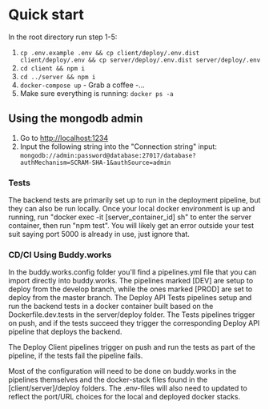# Quick start

In the root directory run step 1-5:

1. `cp .env.example .env && cp client/deploy/.env.dist client/deploy/.env && cp server/deploy/.env.dist server/deploy/.env`
2. `cd client && npm i`
3. `cd ../server && npm i`
4. `docker-compose up` - Grab a coffee -...
5. Make sure everything is running: `docker ps -a`

## Using the mongodb admin

1. Go to <http://localhost:1234>
2. Input the following string into the "Connection string" input:
   `mongodb://admin:password@database:27017/database?authMechanism=SCRAM-SHA-1&authSource=admin`

### Tests

The backend tests are primarily set up to run in the deployment pipeline, but they can also be run locally. Once your local docker environment is up and running, run "docker exec -it [server_container_id] sh" to enter the server container, then run "npm test". You will likely get an error outside your test suit saying port 5000 is already in use, just ignore that.

### CD/CI Using Buddy.works

In the buddy.works.config folder you'll find a pipelines.yml file that you can import directly into buddy.works. The pipelines marked \[DEV\] are setup to deploy from the develop branch, while the ones marked \[PROD\] are set to deploy from the master branch. The Deploy API Tests pipelines setup and run the backend tests in a docker container built based on the Dockerfile.dev.tests in the server/deploy folder. The Tests pipelines trigger on push, and if the tests succeed they trigger the corresponding Deploy API pipeline that deploys the backend.

The Deploy Client pipelines trigger on push and run the tests as part of the pipeline, if the tests fail the pipeline fails.

Most of the configuration will need to be done on buddy.works in the pipelines themselves and the docker-stack files found in the \[client/server\]/deploy folders. The .env-files will also need to updated to reflect the port/URL choices for the local and deployed docker stacks.

